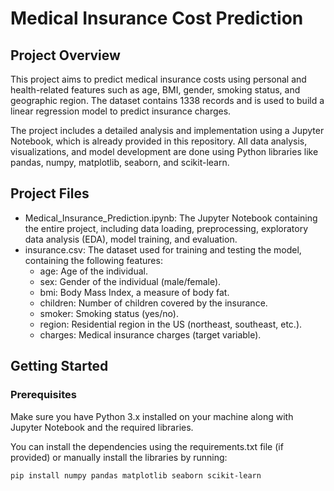 # Medical Insurance Cost Prediction

## Project Overview

This project aims to predict medical insurance costs using personal and health-related features such as age, BMI, gender, smoking status, and geographic region. The dataset contains 1338 records and is used to build a linear regression model to predict insurance charges.

The project includes a detailed analysis and implementation using a Jupyter Notebook, which is already provided in this repository. All data analysis, visualizations, and model development are done using Python libraries like pandas, numpy, matplotlib, seaborn, and scikit-learn.

## Project Files

- Medical_Insurance_Prediction.ipynb: The Jupyter Notebook containing the entire project, including data loading, preprocessing, exploratory data analysis (EDA), model training, and evaluation.
- insurance.csv: The dataset used for training and testing the model, containing the following features:
  - age: Age of the individual.
  - sex: Gender of the individual (male/female).
  - bmi: Body Mass Index, a measure of body fat.
  - children: Number of children covered by the insurance.
  - smoker: Smoking status (yes/no).
  - region: Residential region in the US (northeast, southeast, etc.).
  - charges: Medical insurance charges (target variable).

## Getting Started

### Prerequisites

Make sure you have Python 3.x installed on your machine along with Jupyter Notebook and the required libraries.

You can install the dependencies using the requirements.txt file (if provided) or manually install the libraries by running:

```bash
pip install numpy pandas matplotlib seaborn scikit-learn
